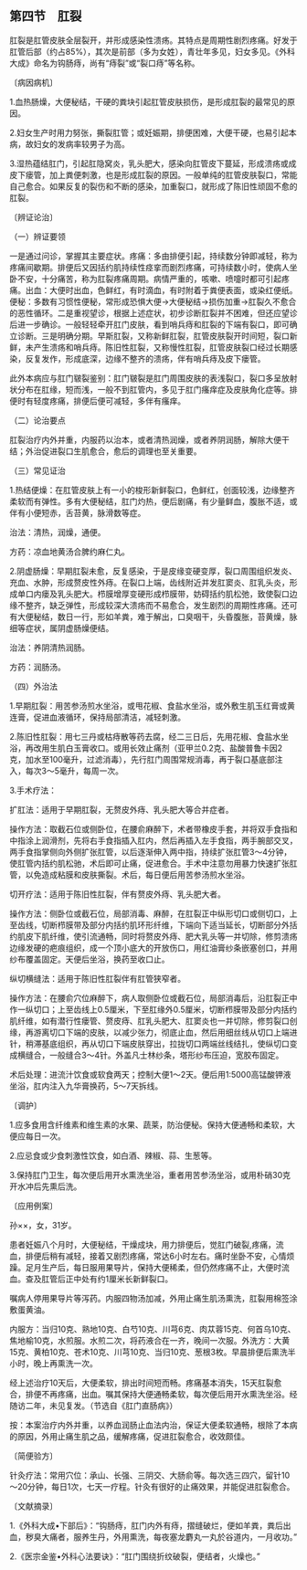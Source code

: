 ## 第四节　肛裂

肛裂是肛管皮肤全层裂开，并形成感染性溃疡。其特点是周期性剧烈疼痛。好发于肛管后部（约占85%），其次是前部（多为女姓），青壮年多见，妇女多见。《外科大成》命名为钩肠痔，尚有“痔裂”或“裂口痔”等名称。

 〔病因病机〕

1.血热肠燥，大便秘结，干硬的粪块引起肛管皮肤损伤，是形成肛裂的最常见的原因。

2.妇女生产时用力努张，撕裂肛管；或妊娠期，排便困难，大便干硬，也易引起本病，故妇女的发病率较男子为高。

3.湿热蕴结肛门，引起肛隐窝炎，乳头肥大，感染向肛管皮下蔓延，形成溃疡或成皮下瘘管，加上粪便刺激，也是形成肛裂的原因。一般单纯的肛管皮肤裂口，常能自己愈合。如果反复的裂伤和不断的感染，加重裂口，就形成了陈旧性顽固不愈的肛裂。

〔辨证论治〕

（一）辨证要领

一是通过问诊，掌握其主要症状。疼痛：多由排便引起，持续数分钟即减轻，称为疼痛间歇期。排便后又因括约肌持续性痉挛而剧烈疼痛，可持续数小时，使病人坐卧不安，十分痛苦，称为肛裂疼痛周期。病情严重的，咳嗽、喷嚏时都可引起疼痛。出血：大便时出血，色鲜红，有时滴血，有时附着于粪便表面，或染红便纸。便秘：多数有习惯性便秘，常形成恐惧大便→大便秘结→损伤加重→肛裂久不愈合的恶性循环。二是重视望诊，根据上述症状，初步诊断肛裂并不困难，但还应望诊后进一步确诊。一般轻轻牵开肛门皮肤，看到哨兵痔和肛裂的下端有裂口，即可确立诊断。三是明确分期。早斯肛裂，又称新鲜肛裂，肛管皮肤裂开时间短，裂口新鲜，未产生溃疡和哨兵痔。陈旧性肛裂，又称慢性肛裂，肛管皮肤裂口经过长期感染，反复发作，形成底深，边缘不整齐的溃疡，伴有哨兵痔及皮下瘘管。

此外本病应与肛门皲裂鉴别：肛门皲裂是肛门周围皮肤的表浅裂口，裂口多呈放射状分布在肛缘，短而浅，一般不到肛管内，多见于肛门瘙痒症及皮肤角化症等。排便时有轻度疼痛，排便后便可减轻，多伴有瘙痒。

（二）论治要点

肛裂治疗内外并重，内服药以治本，或者清热润燥，或者养阴润肠，解除大便干结；外治促进裂口生肌愈合，愈后的调理也至关重要。

（三）常见证治

1.热结便燥：在肛管皮肤上有一小的梭形新鲜裂口，色鲜红，创面较浅，边缘整齐柔软而有弹性。多有大便秘结，肛门灼热，便后剧痛，有少量鲜血，腹胀不适，或伴有小便短赤，舌苔黄，脉滑数等症。

治法：清热，润燥，通便。

方药：凉血地黄汤合脾约麻仁丸。

2.阴虚肠燥：早期肛裂未愈，反复感染，于是皮缘变硬变厚，裂口周围组织发炎、充血、水肿，形成赘皮性外痔。在裂口上端，齿线附近并发肛窦炎、肛乳头炎，形成单口内瘘及乳头肥大。栉膜增厚变硬形成栉膜带，妨碍括约肌松弛，致使裂口边缘不整齐，缺乏弹性，形成较深大溃疡而不易愈合，发生剧烈的周期性疼痛。还可有大便秘结，数日一行，形如羊粪，难于解出，口臭咽干，头昏腹胀，苔黄燥，脉细等症状，属阴虚肠燥便结。

治法：养阴清热润肠。

方药：润肠汤。

（四）外治法

1.早期肛裂：用苦参汤煎水坐浴，或甩花椒、食盐水坐浴，或外敷生肌玉红膏或黄连膏，促进血液循环，保持局部清洁，减轻刺激。

2.陈旧性肛裂：用七三丹或枯痔散等药去腐，经二三日后，先用花椒、食盐水坐浴，再改用生肌白玉膏收口。或用长效止痛剂（亚甲兰0.2克、盐酸普鲁卡因2克，加水至100毫升，过滤消毒），先行肛门周围常规消毒，再于裂口基底部注入，每次3〜5毫升，每周一次。

3.手术疗法：

扩肛法：适用于早期肛裂，无赘皮外痔、乳头肥大等合并症者。

操作方法：取截石位或侧卧位，在腰俞麻醉下，术者带橡皮手套，并将双手食指和中指涂上润滑剂，先将右手食指插入肛内，然后再插入左手食指，两手腕部交叉，两手食指掌侧向外侧扩张肛管，以后逐渐伸入两中指，持续扩张肛管3〜4分钟，使肛管内括约肌松驰，术后即可止痛，促进愈合。手术中注意勿用暴力快速扩张肛管，以免造成粘膜和皮肤撕裂。术后，每日便后用苦参汤煎水坐浴。

切开疗法：适用于陈旧性肛裂，伴有赘皮外痔、乳头肥大者。

操作方法：侧卧位或截石位，局部消毒、麻醉，在肛裂正中纵形切口或侧切口，上至齿线，切断栉膜带及部分内括约肌环形纤维，下端向下适当延长，切断部分外括约肌皮下肌纤维，使引流通畅，同时将赘皮外痔、肥大乳头等一并切除，修剪溃疡边缘发硬的疤痕组织，成一个顶小底大的开放伤口，用红油膏纱条嵌塞创口，并用纱布覆盖固定。天便后坐浴，换药至收口止。

纵切横缝法：适用于陈旧性肛裂伴有肛管狭窄者。

操作方法：在腰俞穴位麻醉下，病人取侧卧位或截石位，局部消毒后，沿肛裂正中作一纵切口；上至齿线上0.5厘米，下至肛缘外0.5厘米，切断栉膜带及部分内括约肌纤维，如有潜行性瘘管、赘皮痔、肛乳头肥大、肛窦炎也一并切除，修剪裂口创缘，再游离切口下端的皮肤，以减少张力，彻底止血，然后用细丝线从切口上端进针，稍滞基底组织，再从切口下端皮肤穿出，拉拢切口两端丝线结扎，使纵切口变成横缝合，一般缝合3〜4针。外盖凡士林纱条，塔形纱布压迫，宽胶布固定。

术后处理：进流汁饮食或软食两天；控制大便1〜2天。便后用1:5000高锰酸钾液坐浴，肛内注入九华膏换药，5～7天拆线。

〔调护〕

1.应多食用含纤维素和维生素的水果、蔬莱，防治便秘。保持大便通畅和柔软，大便应每日一次。

2.应忌食或少食刺激性饮食，如白酒、辣椒、蒜、生葱等。

3.保持肛门卫生，每次便后用开水熏洗坐浴，重者用苦参汤坐浴，或用朴硝30克开水冲后先熏后洗。

〔应用例案〕

孙××，女，31岁。

患者妊娠八个月时，大便秘结，干燥成块，用力排便后，觉肛门破裂,疼痛，流血，排便后稍有减轻，接着又剧烈疼痛，常达6小时左右。痛时坐卧不安，心情烦躁。足月生产后，每日服用果导片，保持大便稀柔，但仍然疼痛不止，大便时流血。查及肛管后正中处有约1厘米长新鲜裂口。

嘱病人停用果导片等泻药。内服四物汤加减，外用止痛生肌汤熏洗，肛裂用棉签涂敷蛋黄油。

内服方：当归10克、熟地10克、白芍10克、川芎6克、肉苁蓉15克、何首乌10克、焦地榆10克，水煎服。水煎二次，将药液合在一齐，晚间一次服。外洗方：大黄15克、黄柏10克、苍术10克、川芎10克、当归10克、葱根3枚。早晨排便后熏洗半小时，晚上再熏洗一次。

经上述治疗10天后，大便柔软，排出时间短而畅。疼痛基本消失，15天肛裂愈合，排便不再疼痛，出血。嘱其保持大便通畅柔软，每次便后用开水熏洗坐浴。经随访二年，未见复发。（节选自《肛门直肠病》）

按：本案治疗内外并重，以养血润肠止血法内治，保证大便柔软通畅，根除了本病的原因，外用止痛生肌之品，缓解疼痛，促进肛裂愈合，收效颇佳。

〔简便验方〕

针灸疗法：常用穴位：承山、长强、三阴交、大肠俞等。每次选三四穴，留针10～20分钟，每日1次，七天一疗程。针灸有很好的止痛效果，并能促进肛裂愈合。

〔文献摘录〕

1.《外科大成•下部后》：“钩肠痔，肛门内外有痔，摺缝破烂，便如羊粪，粪后出血，秽臭大痛者，服养生丹，外用熏洗，每夜塞龙麝丸一丸於谷道内，一月收功。”

2.《医宗金鉴•外科心法要诀》：“肛门围绕折纹破裂，便结者，火燥也。”